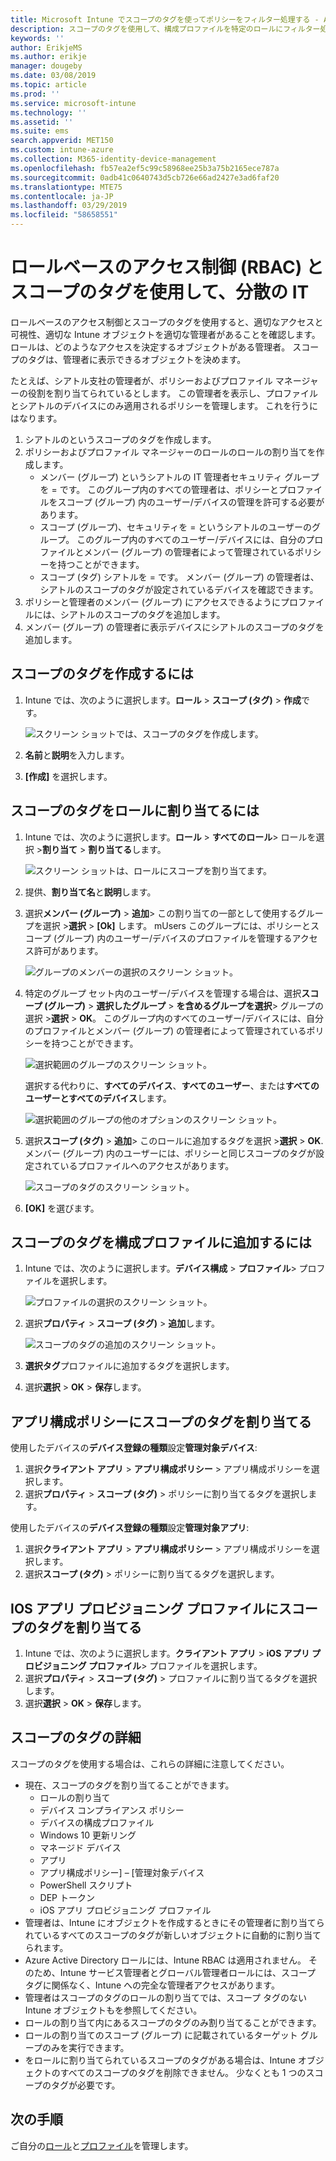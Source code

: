 ```yaml
---
title: Microsoft Intune でスコープのタグを使ってポリシーをフィルター処理する - Azure | Microsoft Docs
description: スコープのタグを使用して、構成プロファイルを特定のロールにフィルター処理します。
keywords: ''
author: ErikjeMS
ms.author: erikje
manager: dougeby
ms.date: 03/08/2019
ms.topic: article
ms.prod: ''
ms.service: microsoft-intune
ms.technology: ''
ms.assetid: ''
ms.suite: ems
search.appverid: MET150
ms.custom: intune-azure
ms.collection: M365-identity-device-management
ms.openlocfilehash: fb57ea2ef5c99c58968ee25b3a75b2165ece787a
ms.sourcegitcommit: 0adb41c0640743d5cb726e66ad2427e3ad6faf20
ms.translationtype: MTE75
ms.contentlocale: ja-JP
ms.lasthandoff: 03/29/2019
ms.locfileid: "58658551"
---
```

# <a name="use-role-based-access-control-rbac-and-scope-tags-for-distributed-it"></a>ロールベースのアクセス制御 (RBAC) とスコープのタグを使用して、分散の IT

ロールベースのアクセス制御とスコープのタグを使用すると、適切なアクセスと可視性、適切な Intune オブジェクトを適切な管理者があることを確認します。 ロールは、どのようなアクセスを決定するオブジェクトがある管理者。 スコープのタグは、管理者に表示できるオブジェクトを決めます。

たとえば、シアトル支社の管理者が、ポリシーおよびプロファイル マネージャーの役割を割り当てられているとします。 この管理者を表示し、プロファイルとシアトルのデバイスにのみ適用されるポリシーを管理します。 これを行うにはなります。

1. シアトルのというスコープのタグを作成します。
2. ポリシーおよびプロファイル マネージャーのロールのロールの割り当てを作成します。 
    - メンバー (グループ) というシアトルの IT 管理者セキュリティ グループを = です。 このグループ内のすべての管理者は、ポリシーとプロファイルをスコープ (グループ) 内のユーザー/デバイスの管理を許可する必要があります。
    - スコープ (グループ)、セキュリティを = というシアトルのユーザーのグループ。 このグループ内のすべてのユーザー/デバイスには、自分のプロファイルとメンバー (グループ) の管理者によって管理されているポリシーを持つことができます。 
    - スコープ (タグ) シアトルを = です。 メンバー (グループ) の管理者は、シアトルのスコープのタグが設定されているデバイスを確認できます。
3. ポリシーと管理者のメンバー (グループ) にアクセスできるようにプロファイルには、シアトルのスコープのタグを追加します。
4. メンバー (グループ) の管理者に表示デバイスにシアトルのスコープのタグを追加します。 


## <a name="to-create-a-scope-tag"></a>スコープのタグを作成するには

1. Intune では、次のように選択します。**ロール** > **スコープ (タグ)** > **作成**です。

    ![スクリーン ショットでは、スコープのタグを作成します。](./media/scope-tags/create-scope-tag.png)

2. **名前**と**説明**を入力します。
3. **[作成]** を選択します。

## <a name="to-assign-a-scope-tag-to-a-role"></a>スコープのタグをロールに割り当てるには

1. Intune では、次のように選択します。**ロール** > **すべてのロール**> ロールを選択 >**割り当て** > **割り当てる**します。

    ![スクリーン ショットは、ロールにスコープを割り当てます。](./media/scope-tags/assign-scope-to-role.png)

2. 提供、**割り当て名**と**説明**します。
3. 選択**メンバー (グループ)** > **追加**> この割り当ての一部として使用するグループを選択 >**選択** >  **[Ok]** します。 mUsers このグループには、ポリシーとスコープ (グループ) 内のユーザー/デバイスのプロファイルを管理するアクセス許可があります。

    ![グループのメンバーの選択のスクリーン ショット。](./media/scope-tags/select-member-groups.png)

4. 特定のグループ セット内のユーザー/デバイスを管理する場合は、選択**スコープ (グループ)** > **選択したグループ** > **を含めるグループを選択**> グループの選択 >**選択** > **OK**。 このグループ内のすべてのユーザー/デバイスには、自分のプロファイルとメンバー (グループ) の管理者によって管理されているポリシーを持つことができます。

    ![選択範囲のグループのスクリーン ショット。](./media/scope-tags/select-scope-groups.png)

    選択する代わりに、**すべてのデバイス**、**すべてのユーザー**、または**すべてのユーザーとすべてのデバイス**します。

    ![選択範囲のグループの他のオプションのスクリーン ショット。](./media/scope-tags/scope-group-other-options.png)
    
5. 選択**スコープ (タグ)** > **追加**> このロールに追加するタグを選択 >**選択** > **OK**. メンバー (グループ) 内のユーザーには、ポリシーと同じスコープのタグが設定されているプロファイルへのアクセスがあります。

    ![スコープのタグのスクリーン ショット。](./media/scope-tags/select-scope-tags.png)

6. **[OK]** を選びます。 

## <a name="to-add-a-scope-tag-to-a-configuration-profile"></a>スコープのタグを構成プロファイルに追加するには
1. Intune では、次のように選択します。**デバイス構成** > **プロファイル**> プロファイルを選択します。

    ![プロファイルの選択のスクリーン ショット。](./media/scope-tags/choose-profile.png)

2. 選択**プロパティ** > **スコープ (タグ)** > **追加**します。

    ![スコープのタグの追加のスクリーン ショット。](./media/scope-tags/add-scope-tags.png)

3. **選択タグ**プロファイルに追加するタグを選択します。
4. 選択**選択** > **OK** > **保存**します。

## <a name="to-assign-a-scope-tag-to-an-app-configuration-policy"></a>アプリ構成ポリシーにスコープのタグを割り当てる
使用したデバイスの**デバイス登録の種類**設定**管理対象デバイス**:
1. 選択**クライアント アプリ** > **アプリ構成ポリシー** > アプリ構成ポリシーを選択します。
2. 選択**プロパティ** > **スコープ (タグ)** > ポリシーに割り当てるタグを選択します。

使用したデバイスの**デバイス登録の種類**設定**管理対象アプリ**:
1. 選択**クライアント アプリ** > **アプリ構成ポリシー** > アプリ構成ポリシーを選択します。
2. 選択**スコープ (タグ)** > ポリシーに割り当てるタグを選択します。


## <a name="to-assign-a-scope-tag-to-an-ios-app-provisioning-profile"></a>IOS アプリ プロビジョニング プロファイルにスコープのタグを割り当てる
1. Intune では、次のように選択します。**クライアント アプリ** > **iOS アプリ プロビジョニング プロファイル**> プロファイルを選択します。
2. 選択**プロパティ** > **スコープ (タグ)** > プロファイルに割り当てるタグを選択します。
3. 選択**選択** > **OK** > **保存**します。

## <a name="scope-tag-details"></a>スコープのタグの詳細
スコープのタグを使用する場合は、これらの詳細に注意してください。

- 現在、スコープのタグを割り当てることができます。
    - ロールの割り当て
    - デバイス コンプライアンス ポリシー
    - デバイスの構成プロファイル
    - Windows 10 更新リング
    - マネージド デバイス
    - アプリ
    - アプリ構成ポリシー] – [管理対象デバイス
    - PowerShell スクリプト
    - DEP トークン
    - iOS アプリ プロビジョニング プロファイル
- 管理者は、Intune にオブジェクトを作成するときにその管理者に割り当てられているすべてのスコープのタグが新しいオブジェクトに自動的に割り当てられます。
- Azure Active Directory ロールには、Intune RBAC は適用されません。 そのため、Intune サービス管理者とグローバル管理者ロールには、スコープ タグに関係なく、Intune への完全な管理者アクセスがあります。
- 管理者はスコープのタグのロールの割り当てでは、スコープ タグのない Intune オブジェクトもを参照してください。
- ロールの割り当て内にあるスコープのタグのみ割り当てることができます。
- ロールの割り当てのスコープ (グループ) に記載されているターゲット グループのみを実行できます。
- をロールに割り当てられているスコープのタグがある場合は、Intune オブジェクトのすべてのスコープのタグを削除できません。 少なくとも 1 つのスコープのタグが必要です。

## <a name="next-steps"></a>次の手順

ご自分の[ロール](role-based-access-control.md)と[プロファイル](device-profile-assign.md)を管理します。
